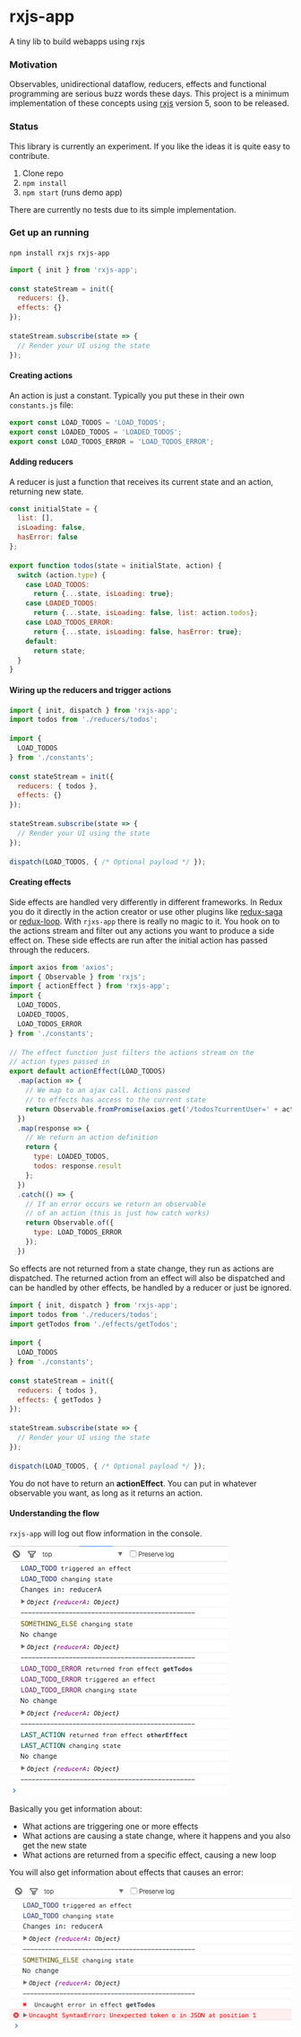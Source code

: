 # rxjs-app
A tiny lib to build webapps using rxjs

### Motivation
Observables, unidirectional dataflow, reducers, effects and functional programming are serious buzz words these days. This project is a minimum implementation of these concepts using [rxjs](https://github.com/Reactive-Extensions/RxJS) version 5, soon to be released.

### Status
This library is currently an experiment. If you like the ideas it is quite easy to contribute.

1. Clone repo
2. `npm install`
3. `npm start` (runs demo app)

There are currently no tests due to its simple implementation.

### Get up an running
`npm install rxjs rxjs-app`

```js
import { init } from 'rxjs-app';

const stateStream = init({
  reducers: {},
  effects: {}
});

stateStream.subscribe(state => {
  // Render your UI using the state
});
```

#### Creating actions
An action is just a constant. Typically you put these in their own `constants.js` file:

```js
export const LOAD_TODOS = 'LOAD_TODOS';
export const LOADED_TODOS = 'LOADED_TODOS';
export const LOAD_TODOS_ERROR = 'LOAD_TODOS_ERROR';
```

#### Adding reducers
A reducer is just a function that receives its current state and an action, returning new state.

```js
const initialState = {
  list: [],
  isLoading: false,
  hasError: false
};

export function todos(state = initialState, action) {
  switch (action.type) {
    case LOAD_TODOS:
      return {...state, isLoading: true};
    case LOADED_TODOS:
      return {...state, isLoading: false, list: action.todos};
    case LOAD_TODOS_ERROR:
      return {...state, isLoading: false, hasError: true};
    default:
      return state;
  }
}
```

#### Wiring up the reducers and trigger actions
```js
import { init, dispatch } from 'rxjs-app';
import todos from './reducers/todos';

import {
  LOAD_TODOS
} from './constants';

const stateStream = init({
  reducers: { todos },
  effects: {}
});

stateStream.subscribe(state => {
  // Render your UI using the state
});

dispatch(LOAD_TODOS, { /* Optional payload */ });
```

#### Creating effects
Side effects are handled very differently in different frameworks. In Redux you do it directly in the action creator or use other plugins like [redux-saga](https://github.com/yelouafi/redux-saga) or [redux-loop](https://github.com/raisemarketplace/redux-loop). With `rjxs-app` there is really no magic to it. You hook on to the actions stream and filter out any actions you want to produce a side effect on. These side effects are run after the initial action has passed through the reducers.

```js
import axios from 'axios';
import { Observable } from 'rxjs';
import { actionEffect } from 'rxjs-app';
import {
  LOAD_TODOS,
  LOADED_TODOS,
  LOAD_TODOS_ERROR
} from './constants';

// The effect function just filters the actions stream on the
// action types passed in
export default actionEffect(LOAD_TODOS)
  .map(action => {
    // We map to an ajax call. Actions passed
    // to effects has access to the current state
    return Observable.fromPromise(axios.get('/todos?currentUser=' + action.state.user.id));
  })
  .map(response => {
    // We return an action definition
    return {
      type: LOADED_TODOS,
      todos: response.result
    };
  })
  .catch(() => {
    // If an error occurs we return an observable
    // of an action (this is just how catch works)
    return Observable.of({
      type: LOAD_TODOS_ERROR
    });
  })
```

So effects are not returned from a state change, they run as actions are dispatched. The returned action from an effect will also be dispatched and can be handled by other effects, be handled by a reducer or just be ignored.

```js
import { init, dispatch } from 'rxjs-app';
import todos from './reducers/todos';
import getTodos from './effects/getTodos';

import {
  LOAD_TODOS
} from './constants';

const stateStream = init({
  reducers: { todos },
  effects: { getTodos }
});

stateStream.subscribe(state => {
  // Render your UI using the state
});

dispatch(LOAD_TODOS, { /* Optional payload */ });
```

You do not have to return an **actionEffect**. You can put in whatever observable you want, as long as it returns an action.

#### Understanding the flow
`rxjs-app` will log out flow information in the console.

![Log](log.png)

Basically you get information about:

- What actions are triggering one or more effects
- What actions are causing a state change, where it happens and you also get the new state
- What actions are returned from a specific effect, causing a new loop

You will also get information about effects that causes an error:

![Error](error.png)
